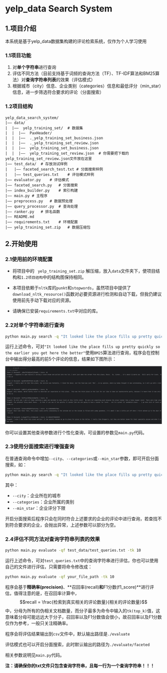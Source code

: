 # yelp_data Search System

## 1.项目介绍
本系统是基于yelp_data数据集构建的评论检索系统，仅作为个人学习使用

### 1.1项目功能

1. 对**单个字符串**进行查询
2. 评估不同方法（目前支持基于词频的查询方法（TF）、TF-IDF算法和BM25算法）对**查询字符串列表**的效果（评估模式）
3. 根据城市（city）信息、企业类别（categories）信息和最低评分（min_star）信息，进一步筛选符合要求的评论（分面搜索）

### 1.2项目结构

```
yelp_data_search_system/
|——	data/
|  |——	yelp_training_set/	# 数据集
|  |  |——  PaxHeader/
|  |  |——  ._yelp_training_set_business.json
|  |  |——  ._yelp_training_set_review.json
|  |  |——  yelp_training_set_business.json
|  |  |——  yelp_training_set_review.json  # 你需要把下载的yelp_training_set_review.json文件放在这里
|——	test_data/	# 存放测试样例
|	|——	faceted_search_test.txt	# 分面搜索样例
|	|——	test_queries.txt	# 评估模式样例
|——	evaluator.py	# 评估模式
|——	faceted_search.py	# 分面搜索
|——	index_builder.py	# 索引构建
|——	main.py	# 主程序
|——	preprocess.py	# 数据预处理
|——	query_processor.py	# 查询处理
|——	ranker.py	# 排名函数
|——	README.md
|——	requirements.txt	# 环境配置
|——	yelp_training_set.zip	# 数据压缩包

```





## 2.开始使用

### 2.1使用前的环境配置

- 将项目中的 ` yelp_training_set.zip` 解压缩，放入`data`文件夹下，使项目结构和`1.2项目结构`中的结构图保持相同。

- 本项目依赖于`nltk`库的`punkt`和`stopwords`，虽然项目中提供了`download_nltk_resource()`函数对必要资源进行检测和自动下载，但我仍建议使用前先手动下载对应的资源。
- 请确保已安装`requirements.txt`中对应的库。

### 2.2对单个字符串进行查询

```bash
python main.py search -q "It looked like the place fills up pretty quickly so the earlier you get here the better" -m 'bm25' -tk 5 
```

运行上述命令，可对`"It looked like the place fills up pretty quickly so the earlier you get here the better"`使用`BM25`算法进行查询，程序会在控制台中输出得分最高的前5个评论的信息，结果如下图所示：

![查询结果图](search_example.png "查询结果图")

你可以设置其他查询参数进行个性化查询，可设置的参数见`main.py`代码。

### 2.3使用分面搜索进行增强查询

在普通查询命令中增加`--city`、`--categories`或`--min_star`参数，即可开启分面搜索，如：

```bash
python main.py search -q "It looked like the place fills up pretty quickly so the earlier you get here the better" -m 'bm25' -tk 5 --city "Phoenix" --categories "Breakfast & Brunch" "Restaurants" --min_star 3.0
```

其中：

* `--city`：企业所在的城市
* `--categories`：企业所属的类别
* `--min_star`：企业评分下限

开启分面搜索后程序只会在同时符合上述要求的企业的评论中进行查询，若查找不到符合要求的企业，会抛出异常，上述参数可以部分为空。

### 2.4评估不同方法对查询字符串列表的效果

```bash
python main.py evaluate -qf test_data/test_queries.txt -tk 10
```

运行上述命令，可对`test_queries.txt`中的查询字符串进行评估，你也可以使用自己的文件进行评估，只需要将命令修改成：

```bash
python main.py evaluate -qf your_file_path -tk 10
```

程序会基于**精确率(precision)**、**召回率(recall)**和**F1分数(f1_score)**进行评估，值得注意的是，在召回率计算中，<br>
$$recall = \frac{检索到真实相关的评论数量}{相关的评论数量}$$中，分母为所有的伪相关文档数量，而分子最多为命令中输入的`tk(top_k)`值，这意味着分母可能远远大于分子，召回率以及F1分数值会很小，故召回率以及F1分数仅作为参考，一般只关注精确率。

程序会将评估结果输出到`csv`文件中，默认输出路径是`./evaluate`

评估模式也可以开启分面搜索，此时默认输出的路径为`./evaluate/faceted`

相关参数说明见`main.py`代码。

**注：请确保你的txt文件只包含查询字符串，且每一行为一个查询字符串！！！**



